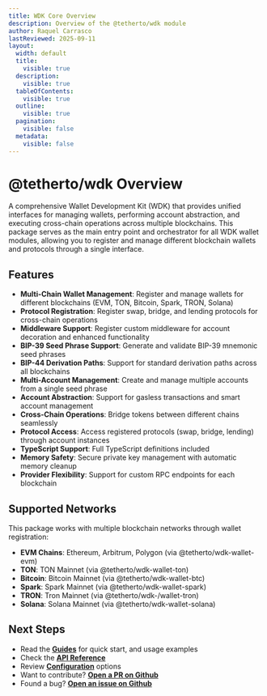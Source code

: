 ```yaml
---
title: WDK Core Overview
description: Overview of the @tetherto/wdk module
author: Raquel Carrasco
lastReviewed: 2025-09-11
layout:
  width: default
  title:
    visible: true
  description:
    visible: true
  tableOfContents:
    visible: true
  outline:
    visible: true
  pagination:
    visible: false
  metadata:
    visible: false
---
```


# @tetherto/wdk Overview

A comprehensive Wallet Development Kit (WDK) that provides unified interfaces for managing wallets, performing account abstraction, and executing cross-chain operations across multiple blockchains. This package serves as the main entry point and orchestrator for all WDK wallet modules, allowing you to register and manage different blockchain wallets and protocols through a single interface.

## Features

- **Multi-Chain Wallet Management**: Register and manage wallets for different blockchains (EVM, TON, Bitcoin, Spark, TRON, Solana)
- **Protocol Registration**: Register swap, bridge, and lending protocols for cross-chain operations
- **Middleware Support**: Register custom middleware for account decoration and enhanced functionality
- **BIP-39 Seed Phrase Support**: Generate and validate BIP-39 mnemonic seed phrases
- **BIP-44 Derivation Paths**: Support for standard derivation paths across all blockchains
- **Multi-Account Management**: Create and manage multiple accounts from a single seed phrase
- **Account Abstraction**: Support for gasless transactions and smart account management
- **Cross-Chain Operations**: Bridge tokens between different chains seamlessly
- **Protocol Access**: Access registered protocols (swap, bridge, lending) through account instances
- **TypeScript Support**: Full TypeScript definitions included
- **Memory Safety**: Secure private key management with automatic memory cleanup
- **Provider Flexibility**: Support for custom RPC endpoints for each blockchain

## Supported Networks

This package works with multiple blockchain networks through wallet registration:

- **EVM Chains**: Ethereum, Arbitrum, Polygon (via @tetherto/wdk-wallet-evm)
- **TON**: TON Mainnet (via @tetherto/wdk-wallet-ton)
- **Bitcoin**: Bitcoin Mainnet (via @tetherto/wdk-wallet-btc)
- **Spark**: Spark Mainnet (via @tetherto/wdk-wallet-spark)
- **TRON**: Tron Mainnet (via @tetherto/wdk-/wallet-tron)
- **Solana**: Solana Mainnet (via @tetherto/wdk-wallet-solana)

## Next Steps

- Read the **[Guides](guides.md)** for quick start, and usage examples
- Check the **[API Reference](api-reference.md)**
- Review **[Configuration](configuration.md)** options
- Want to contribute? **[Open a PR on Github](https://github.com/tetherto/wdk-core)**
- Found a bug? **[Open an issue on Github](https://github.com/tetherto/wdk-core/issues)**
